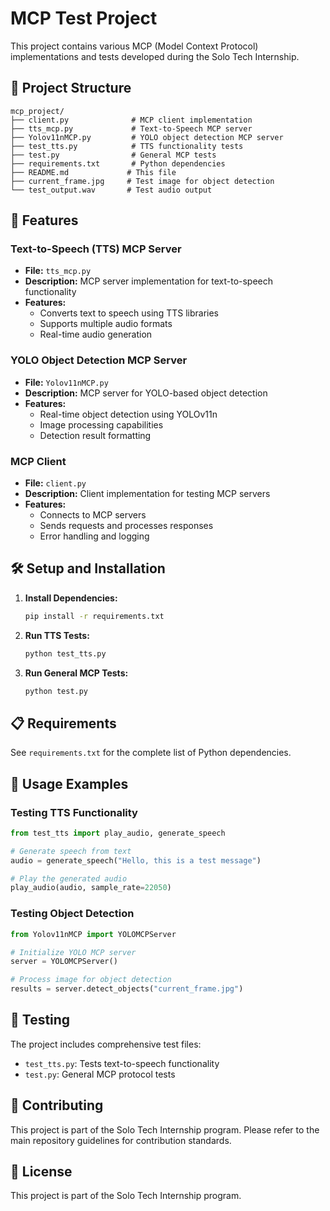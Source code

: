 # MCP Test Project

This project contains various MCP (Model Context Protocol) implementations and tests developed during the Solo Tech Internship.

## 📁 Project Structure

```
mcp_project/
├── client.py              # MCP client implementation
├── tts_mcp.py             # Text-to-Speech MCP server
├── Yolov11nMCP.py         # YOLO object detection MCP server
├── test_tts.py            # TTS functionality tests
├── test.py                # General MCP tests
├── requirements.txt       # Python dependencies
├── README.md             # This file
├── current_frame.jpg     # Test image for object detection
└── test_output.wav       # Test audio output
```

## 🚀 Features

### Text-to-Speech (TTS) MCP Server
- **File:** `tts_mcp.py`
- **Description:** MCP server implementation for text-to-speech functionality
- **Features:**
  - Converts text to speech using TTS libraries
  - Supports multiple audio formats
  - Real-time audio generation

### YOLO Object Detection MCP Server
- **File:** `Yolov11nMCP.py`
- **Description:** MCP server for YOLO-based object detection
- **Features:**
  - Real-time object detection using YOLOv11n
  - Image processing capabilities
  - Detection result formatting

### MCP Client
- **File:** `client.py`
- **Description:** Client implementation for testing MCP servers
- **Features:**
  - Connects to MCP servers
  - Sends requests and processes responses
  - Error handling and logging

## 🛠️ Setup and Installation

1. **Install Dependencies:**
   ```bash
   pip install -r requirements.txt
   ```

2. **Run TTS Tests:**
   ```bash
   python test_tts.py
   ```

3. **Run General MCP Tests:**
   ```bash
   python test.py
   ```

## 📋 Requirements

See `requirements.txt` for the complete list of Python dependencies.

## 🔧 Usage Examples

### Testing TTS Functionality
```python
from test_tts import play_audio, generate_speech

# Generate speech from text
audio = generate_speech("Hello, this is a test message")

# Play the generated audio
play_audio(audio, sample_rate=22050)
```

### Testing Object Detection
```python
from Yolov11nMCP import YOLOMCPServer

# Initialize YOLO MCP server
server = YOLOMCPServer()

# Process image for object detection
results = server.detect_objects("current_frame.jpg")
```

## 📝 Testing

The project includes comprehensive test files:
- `test_tts.py`: Tests text-to-speech functionality
- `test.py`: General MCP protocol tests

## 🤝 Contributing

This project is part of the Solo Tech Internship program. Please refer to the main repository guidelines for contribution standards.

## 📄 License

This project is part of the Solo Tech Internship program. 